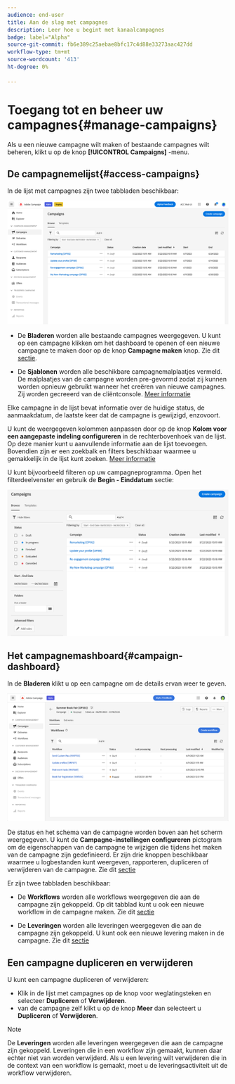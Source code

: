 ```yaml
---
audience: end-user
title: Aan de slag met campagnes
description: Leer hoe u begint met kanaalcampagnes
badge: label="Alpha"
source-git-commit: fb6e389c25aebae8bfc17c4d88e33273aac427dd
workflow-type: tm+mt
source-wordcount: '413'
ht-degree: 0%

---
```



# Toegang tot en beheer uw campagnes{#manage-campaigns}

Als u een nieuwe campagne wilt maken of bestaande campagnes wilt beheren, klikt u op de knop **[!UICONTROL Campaigns]** -menu.

## De campagnemelijst{#access-campaigns}

In de lijst met campagnes zijn twee tabbladen beschikbaar:

![Lijst met campagnes](assets/campaign-list.png)

* De **Bladeren** worden alle bestaande campagnes weergegeven. U kunt op een campagne klikken om het dashboard te openen of een nieuwe campagne te maken door op de knop **Campagne maken** knop. Zie dit [sectie](create-campaigns.md#create-campaigns).

* De **Sjablonen** worden alle beschikbare campagnemalplaatjes vermeld. De malplaatjes van de campagne worden pre-gevormd zodat zij kunnen worden opnieuw gebruikt wanneer het creëren van nieuwe campagnes. Zij worden gecreeerd van de cliëntconsole. [Meer informatie](https://experienceleague.adobe.com/docs/campaign/automation/campaign-orchestration/marketing-campaign-templates.html)

Elke campagne in de lijst bevat informatie over de huidige status, de aanmaakdatum, de laatste keer dat de campagne is gewijzigd, enzovoort.

U kunt de weergegeven kolommen aanpassen door op de knop **Kolom voor een aangepaste indeling configureren** in de rechterbovenhoek van de lijst. Op deze manier kunt u aanvullende informatie aan de lijst toevoegen. Bovendien zijn er een zoekbalk en filters beschikbaar waarmee u gemakkelijk in de lijst kunt zoeken. [Meer informatie](../get-started/user-interface.md#list-screens)

U kunt bijvoorbeeld filteren op uw campagneprogramma. Open het filterdeelvenster en gebruik de **Begin - Einddatum** sectie:

![Campagne, filter](assets/campaign-filter-on-dates.png)

## Het campagnemashboard{#campaign-dashboard}

In de **Bladeren** klikt u op een campagne om de details ervan weer te geven.

![Campagne-dashboard](assets/campaign-dashboard.png)

De status en het schema van de campagne worden boven aan het scherm weergegeven. U kunt de **Campagne-instellingen configureren** pictogram om de eigenschappen van de campagne te wijzigen die tijdens het maken van de campagne zijn gedefinieerd. Er zijn drie knoppen beschikbaar waarmee u logbestanden kunt weergeven, rapporteren, dupliceren of verwijderen van de campagne. Zie dit [sectie](create-campaigns.md#create-campaigns)

Er zijn twee tabbladen beschikbaar:

* De **Workflows** worden alle workflows weergegeven die aan de campagne zijn gekoppeld. Op dit tabblad kunt u ook een nieuwe workflow in de campagne maken. Zie dit [sectie](create-campaigns.md#create-campaigns)

* De **Leveringen** worden alle leveringen weergegeven die aan de campagne zijn gekoppeld. U kunt ook een nieuwe levering maken in de campagne. Zie dit [sectie](create-campaigns.md#create-campaigns)

## Een campagne dupliceren en verwijderen

U kunt een campagne dupliceren of verwijderen:

* Klik in de lijst met campagnes op de knop voor weglatingsteken en selecteer **Dupliceren** of **Verwijderen**.
* van de campagne zelf klikt u op de knop **Meer** dan selecteert u **Dupliceren** of **Verwijderen**.

>[!NOTE]
>
>De **Leveringen** worden alle leveringen weergegeven die aan de campagne zijn gekoppeld. Leveringen die in een workflow zijn gemaakt, kunnen daar echter niet van worden verwijderd. Als u een levering wilt verwijderen die in de context van een workflow is gemaakt, moet u de leveringsactiviteit uit de workflow verwijderen.
